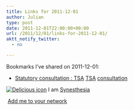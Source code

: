 ```yaml
---
title: Links for 2011-12-01
author: Julian
type: post
date: 2011-12-01T22:00:00+00:00
url: /2011/12/01/links-for-2011-12-01/
aktt_notify_twitter:
  - no

---
```

Bookmarks I&#8217;ve shared on 2011-12-01:

  * [Statutory consultation : TSA][1] 
    [TSA][2] [consultation][3] </li> </ul> 
    
    <p class="deliciouslink">
      <a href="http://del.icio.us/synesthesia" title="See all my bookmarks on del.icio.us"><img src="https://www.synesthesia.co.uk/images/deliciousicon.jpg" alt="Delicious icon" /></a>&nbsp;I am <a href="http://del.icio.us/synesthesia" title="See all my bookmarks on del.icio.us">Synesthesia</a>
    </p>
    
    <p class="deliciouslink">
      <a href="http://del.icio.us/network?add=synesthesia" title="Add me to your del.icio.us network"><img src="https://www.synesthesia.co.uk/images/add.gif" alt="" /></a>&nbsp;<a href="http://del.icio.us/network?add=synesthesia" title="Add me to your del.icio.us network">Add me to your network</a>
    </p>

 [1]: http://www.tenantservicesauthority.org/server/show/nav.15065
 [2]: http://www.delicious.com/synesthesia/TSA
 [3]: http://www.delicious.com/synesthesia/consultation